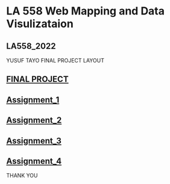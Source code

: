 # LA 558 Web Mapping and Data Visulizataion 
<h2>LA558_2022</h2>
<p>YUSUF TAYO FINAL PROJECT LAYOUT</p>
<p>
</p><a href="https://tayoyusuf.github.io/LA558_2022_YUSUF/web/project.html"><h2>FINAL PROJECT</h2></a>

 <p><a href="https://tayoyusuf.github.io/LA558_2022_YUSUF/web/assignment1.html"><h2>Assignment_1</h2></a>  

<a href="https://tayoyusuf.github.io/LA558_2022_YUSUF/web/Assignment2b.html"><h2>Assignment_2</h2></a>

<a href="https://tayoyusuf.github.io/LA558_2022_YUSUF/web/Assignment_3/assignment3.html"><h2>Assignment_3</h2></a>

<a href="https://tayoyusuf.github.io/LA558_2022_YUSUF/web/Assignment4.html"><h2>Assignment_4</h2></a>
</p>
  </article>
</section>

<footer>
  <p>THANK YOU</p>
</footer>

</body>
</html>

